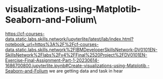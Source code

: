 # visualizations-using-Matplotib-Seaborn-and-Folium\

https://cf-courses-data.static.labs.skills.network/jupyterlite/latest/lab/index.html?notebook_url=https%3A%2F%2Fcf-courses-data.static.labs.skills.network%2FIBMDeveloperSkillsNetwork-DV0101EN-SkillsNetwork%2Flabs%2Fv4%2FFinal%2520Project%2FDV0101EN-Exercise-Final-Assignment-Part-1-20230614-1686700800.jupyterlite.ipynb#Create-visualizations-using-Matplotib,-Seaborn-and-Folium we are getting data and task in hear 
